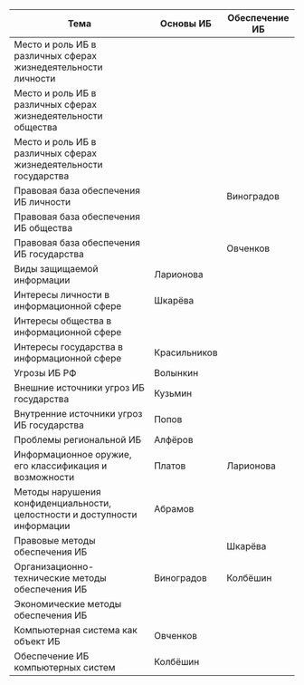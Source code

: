 | Тема | Основы ИБ | Обеспечение ИБ |
| --- | --- | --- |
| Место и роль ИБ в различных сферах жизнедеятельности личности |  |  |
| Место и роль ИБ в различных сферах жизнедеятельности общества |  |  |
| Место и роль ИБ в различных сферах жизнедеятельности государства |  |  |
| Правовая база обеспечения ИБ личности |  | Виноградов |
| Правовая база обеспечения ИБ общества |  |  |
| Правовая база обеспечения ИБ государства |  | Овченков |
| Виды защищаемой информации | Ларионова |  |
| Интересы личности в информационной сфере | Шкарёва |  |
| Интересы общества в информационной сфере |  |  |
| Интересы государства в информационной сфере | Красильников |  |
| Угрозы ИБ РФ | Волынкин |  |
| Внешние источники угроз ИБ государства | Кузьмин |  |
| Внутренние источники угроз ИБ государства | Попов |  |
| Проблемы региональной ИБ | Алфёров |  |
| Информационное оружие, его классификация и возможности | Платов | Ларионова |
| Методы нарушения конфиденциальности, целостности и доступности информации | Абрамов |  |
| Правовые методы обеспечения ИБ |  | Шкарёва |
| Организационно-технические методы обеспечения ИБ | Виноградов | Колбёшин |
| Экономические методы обеспечения ИБ |  |  |
| Компьютерная система как объект ИБ | Овченков |  |
| Обеспечение ИБ компьютерных систем | Колбёшин |  |
